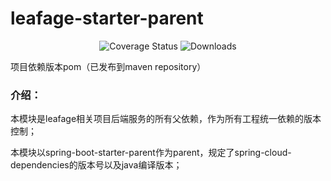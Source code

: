 # leafage-starter-parent

<p align="center">
 <img src="https://img.shields.io/badge/Spring%20Cloud-2023.0.3-green.svg" alt="Coverage Status">
 <img src="https://img.shields.io/badge/Spring%20Boot-3.2.7-green.svg" alt="Downloads">
</p>

项目依赖版本pom（已发布到maven repository）

### 介绍：

本模块是leafage相关项目后端服务的所有父依赖，作为所有工程统一依赖的版本控制；

本模块以spring-boot-starter-parent作为parent，规定了spring-cloud-dependencies的版本号以及java编译版本；

